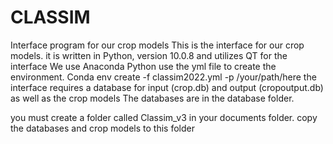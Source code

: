 # CLASSIM
Interface program for our crop models
This is the interface for our crop models. it is written in Python, version 10.0.8 and utilizes QT for the interface
We use Anaconda Python
use the yml file to create the environment. 
Conda env create -f classim2022.yml -p /your/path/here
the interface requires a database for input (crop.db) and output (cropoutput.db) as well as the crop models
The databases are in the database folder. 

you must create a folder called Classim_v3 in your documents folder. copy the databases and crop models to this folder
